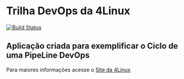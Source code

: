 # Trilha DevOps da 4Linux

<!-- Altere a Flag abaixo com sua URL do Travis -->
[![Build Status](https://travis-ci.org/volbercorreia/DevOpsLab-HelloWorld.svg?branch=master)](https://travis-ci.org/volbercorreia/DevOpsLab-HelloWorld)

## Aplicação criada para exemplificar o Ciclo de uma PipeLine DevOps


Para maiores informações acesse o [Site da 4Linux](https://www.4linux.com.br/cursos/devops)
